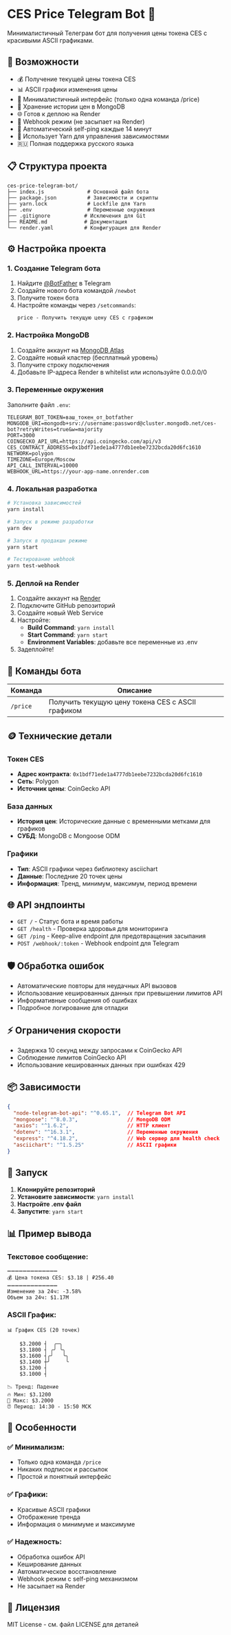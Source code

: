 # CES Price Telegram Bot 🤖

Минималистичный Телеграм бот для получения цены токена CES с красивыми ASCII графиками.

## 🚀 Возможности

- 💰 Получение текущей цены токена CES
- 📊 ASCII графики изменения цены
- 🎯 Минималистичный интерфейс (только одна команда /price)
- 💾 Хранение истории цен в MongoDB
- 🌐 Готов к деплою на Render
- 🔗 Webhook режим (не засыпает на Render)
- 🏓 Автоматический self-ping каждые 14 минут
- 🧶 Использует Yarn для управления зависимостями
- 🇷🇺 Полная поддержка русского языка

## 📋 Структура проекта

```
ces-price-telegram-bot/
├── index.js              # Основной файл бота
├── package.json          # Зависимости и скрипты
├── yarn.lock             # Lockfile для Yarn
├── .env                  # Переменные окружения
├── .gitignore           # Исключения для Git
├── README.md            # Документация
└── render.yaml          # Конфигурация для Render
```

## ⚙️ Настройка проекта

### 1. Создание Telegram бота

1. Найдите [@BotFather](https://t.me/BotFather) в Telegram
2. Создайте нового бота командой `/newbot`
3. Получите токен бота
4. Настройте команды через `/setcommands`:
   ```
   price - Получить текущую цену CES с графиком
   ```

### 2. Настройка MongoDB

1. Создайте аккаунт на [MongoDB Atlas](https://www.mongodb.com/atlas)
2. Создайте новый кластер (бесплатный уровень)
3. Получите строку подключения
4. Добавьте IP-адреса Render в whitelist или используйте 0.0.0.0/0

### 3. Переменные окружения

Заполните файл `.env`:

```env
TELEGRAM_BOT_TOKEN=ваш_токен_от_botfather
MONGODB_URI=mongodb+srv://username:password@cluster.mongodb.net/ces-bot?retryWrites=true&w=majority
PORT=3000
COINGECKO_API_URL=https://api.coingecko.com/api/v3
CES_CONTRACT_ADDRESS=0x1bdf71ede1a4777db1eebe7232bcda20d6fc1610
NETWORK=polygon
TIMEZONE=Europe/Moscow
API_CALL_INTERVAL=10000
WEBHOOK_URL=https://your-app-name.onrender.com
```

### 4. Локальная разработка

```bash
# Установка зависимостей
yarn install

# Запуск в режиме разработки
yarn dev

# Запуск в продакшн режиме
yarn start

# Тестирование webhook
yarn test-webhook
```

### 5. Деплой на Render

1. Создайте аккаунт на [Render](https://render.com)
2. Подключите GitHub репозиторий
3. Создайте новый Web Service
4. Настройте:
   - **Build Command**: `yarn install`
   - **Start Command**: `yarn start`
   - **Environment Variables**: добавьте все переменные из .env
5. Задеплойте!

## 🤖 Команды бота

| Команда | Описание |
|---------|----------|
| `/price` | Получить текущую цену токена CES с ASCII графиком |

## 🪙 Технические детали

### Токен CES
- **Адрес контракта**: `0x1bdf71ede1a4777db1eebe7232bcda20d6fc1610`
- **Сеть**: Polygon
- **Источник цены**: CoinGecko API

### База данных
- **История цен**: Исторические данные с временными метками для графиков
- **СУБД**: MongoDB с Mongoose ODM

### Графики
- **Тип**: ASCII графики через библиотеку asciichart
- **Данные**: Последние 20 точек цены
- **Информация**: Тренд, минимум, максимум, период времени

## 🌐 API эндпоинты

- `GET /` - Статус бота и время работы
- `GET /health` - Проверка здоровья для мониторинга
- `GET /ping` - Keep-alive endpoint для предотвращения засыпания
- `POST /webhook/:token` - Webhook endpoint для Telegram

## 🛡️ Обработка ошибок

- Автоматические повторы для неудачных API вызовов
- Использование кешированных данных при превышении лимитов API
- Информативные сообщения об ошибках
- Подробное логирование для отладки

## ⚡ Ограничения скорости

- Задержка 10 секунд между запросами к CoinGecko API
- Соблюдение лимитов CoinGecko API
- Использование кешированных данных при ошибках 429

## 📦 Зависимости

```json
{
  "node-telegram-bot-api": "^0.65.1",  // Telegram Bot API
  "mongoose": "^8.0.3",                // MongoDB ODM
  "axios": "^1.6.2",                   // HTTP клиент
  "dotenv": "^16.3.1",                 // Переменные окружения
  "express": "^4.18.2",                // Web сервер для health check
  "asciichart": "^1.5.25"              // ASCII графики
}
```

## 🚀 Запуск

1. **Клонируйте репозиторий**
2. **Установите зависимости**: `yarn install`
3. **Настройте .env файл**
4. **Запустите**: `yarn start`

## 📊 Пример вывода

### Текстовое сообщение:
```
➖➖➖➖➖➖➖➖➖➖➖➖➖
💰 Цена токена CES: $3.18 | ₽256.40
➖➖➖➖➖➖➖➖➖➖➖➖➖
Изменение за 24ч: -3.58%
Объем за 24ч: $1.17M
```

### ASCII График:
```
📊 График CES (20 точек)

    $3.2000 ┤  ╭─╮   
    $3.1800 ┤ ╭╯ ╰╮  
    $3.1600 ┤╭╯   ╰╮ 
    $3.1400 ┼╯     ╰
    $3.1200 ┤      
    $3.1000 ┤      

📉 Тренд: Падение
🔥 Мин: $3.1200
🚀 Макс: $3.2000
⏰ Период: 14:30 - 15:50 МСК
```

## 🔧 Особенности

### ✅ **Минимализм:**
- Только одна команда `/price`
- Никаких подписок и рассылок
- Простой и понятный интерфейс

### ✅ **Графики:**
- Красивые ASCII графики
- Отображение тренда
- Информация о минимуме и максимуме

### ✅ **Надежность:**
- Обработка ошибок API
- Кеширование данных
- Автоматическое восстановление
- Webhook режим с self-ping механизмом
- Не засыпает на Render

## 📄 Лицензия

MIT License - см. файл LICENSE для деталей